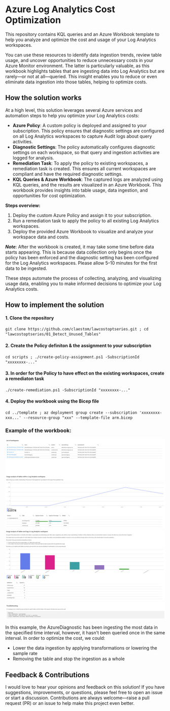 # Azure Log Analytics Cost Optimization

This repository contains KQL queries and an Azure Workbook template to help you analyze and optimize the cost and usage of your Log Analytics workspaces.  

You can use these resources to identify data ingestion trends, review table usage, and uncover opportunities to reduce unnecessary costs in your Azure Monitor environment. The latter is particularly valuable, as this workbook highlights tables that are ingesting data into Log Analytics but are rarely—or not at all—queried. This insight enables you to reduce or even eliminate data ingestion into those tables, helping to optimize costs.

## How the solution works

At a high level, this solution leverages several Azure services and automation steps to help you optimize your Log Analytics costs:

- **Azure Policy**: A custom policy is deployed and assigned to your subscription. This policy ensures that diagnostic settings are configured on all Log Analytics workspaces to capture Audit logs about query activities.
- **Diagnostic Settings**: The policy automatically configures diagnostic settings on each workspace, so that query and ingestion activities are logged for analysis.
- **Remediation Task**: To apply the policy to existing workspaces, a remediation task is created. This ensures all current workspaces are compliant and have the required diagnostic settings.
- **KQL Queries & Azure Workbook**: The captured logs are analyzed using KQL queries, and the results are visualized in an Azure Workbook. This workbook provides insights into table usage, data ingestion, and opportunities for cost optimization.

**Steps overview:**
1. Deploy the custom Azure Policy and assign it to your subscription.
2. Run a remediation task to apply the policy to all existing Log Analytics workspaces.
3. Deploy the provided Azure Workbook to visualize and analyze your workspace data and costs.

***Note***: After the workbook is created, it may take some time before data starts appearing. This is because data collection only begins once the policy has been enforced and the diagnostic setting has been configured for the Log Analytics workspaces. Please allow 5–10 minutes for the first data to be ingested.

These steps automate the process of collecting, analyzing, and visualizing usage data, enabling you to make informed decisions to optimize your Log Analytics costs.

## How to implement the solution

#### 1. Clone the repository
``` 
git clone https://github.com/claestom/lawcostoptseries.git ; cd "lawcostoptseries/01_Detect_Unused_Tables"
```
#### 2. Create the Policy definiton & the assignment to your subscription

```
cd scripts ; ./create-policy-assignment.ps1 -SubscriptionId "xxxxxxxx-..."
```
#### 3. In order for the Policy to have effect on the existing workspaces, create a remediaton task
```
./create-remediation.ps1 -SubscriptionId "xxxxxxxx-..."
```
#### 4. Deploy the workbook using the Bicep file
```
cd ../template ; az deployment group create --subscription 'xxxxxxxx-xxx...' --resource-group "xxx" --template-file arm.bicep
```

### Example of the workbook:

![inv](./screenshots/inventory.png)
![usage](./screenshots/usage.png)
![troubleshooting](./screenshots/troubleshooting.png)

In this example, the AzureDiagnostic has been ingesting the most data in the specified time interval, however, it hasn't been queried once in the same interval. In order to optimize the cost, we could:

* Lower the data ingestion by applying transformations or lowering the sample rate
* Removing the table and stop the ingestion as a whole


## Feedback & Contributions

I would love to hear your opinions and feedback on this solution! If you have suggestions, improvements, or questions, please feel free to open an issue or start a discussion. Contributions are always welcome—raise a pull request (PR) or an issue to help make this project even better.
